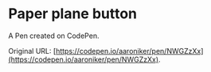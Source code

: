 # Paper plane button

A Pen created on CodePen.

Original URL: [https://codepen.io/aaroniker/pen/NWGZzXx](https://codepen.io/aaroniker/pen/NWGZzXx).

